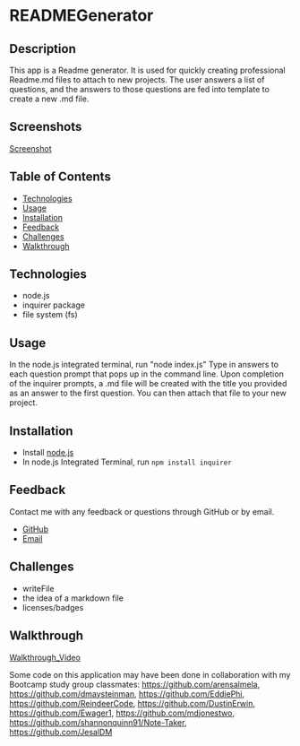 # READMEGenerator

## Description

This app is a Readme generator. It is used for quickly creating professional Readme.md files to attach to new projects. The user answers a list of questions, and the answers to those questions are fed into template to create a new .md file.

## Screenshots

[Screenshot]()

## Table of Contents

- [Technologies](#Technologies)
- [Usage](#Usage)
- [Installation](#Installation)
- [Feedback](#Feedback)
- [Challenges](#Challenges)
- [Walkthrough](#Walkthrough)

## Technologies

- node.js
- inquirer package
- file system (fs)

## Usage

In the node.js integrated terminal, run "node index.js"
Type in answers to each question prompt that pops up in the command line.
Upon completion of the inquirer prompts, a .md file will be created with the title you provided as an answer to the first question. You can then attach that file to your new project.

## Installation

- Install [node.js](https://nodejs.org/en/download/)
- In node.js Integrated Terminal, run `npm install inquirer`

## Feedback

Contact me with any feedback or questions through GitHub or by email.

- [GitHub](https://github.com/smanter82)
- [Email](sarahmanter@gmail.com)

## Challenges

- writeFile
- the idea of a markdown file
- licenses/badges

## Walkthrough

[Walkthrough_Video]()

Some code on this application may have been done in collaboration with my Bootcamp study group classmates: https://github.com/arensalmela, https://github.com/dmaysteinman, https://github.com/EddiePhi, https://github.com/ReindeerCode, https://github.com/DustinErwin, https://github.com/Ewager1, https://github.com/mdjonestwo, https://github.com/shannonquinn91/Note-Taker, https://github.com/JesalDM
